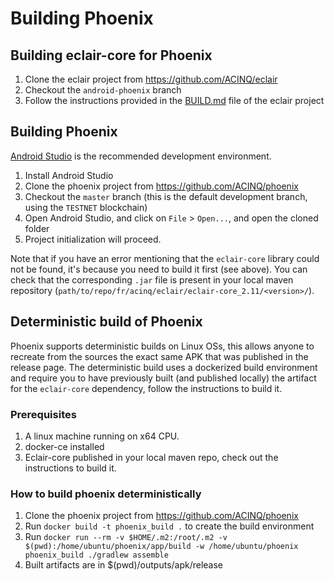 # Building Phoenix

## Building eclair-core for Phoenix

1. Clone the eclair project from https://github.com/ACINQ/eclair
2. Checkout the `android-phoenix` branch
3. Follow the instructions provided in the [BUILD.md](https://github.com/ACINQ/eclair/blob/master/BUILD.md) file of the eclair project

## Building Phoenix

[Android Studio](https://developer.android.com/studio) is the recommended development environment.

1. Install Android Studio
2. Clone the phoenix project from https://github.com/ACINQ/phoenix
3. Checkout the `master` branch (this is the default development branch, using the `TESTNET` blockchain)
4. Open Android Studio, and click on `File` > `Open...`, and open the cloned folder
5. Project initialization will proceed.

Note that if you have an error mentioning that the `eclair-core` library could not be found, it's because you need to build it first (see above). 
You can check that the corresponding `.jar` file is present in your local maven repository (`path/to/repo/fr/acinq/eclair/eclair-core_2.11/<version>/`).

## Deterministic build of Phoenix

Phoenix supports deterministic builds on Linux OSs, this allows anyone to recreate from the sources the exact same APK that was published in the release page.
The deterministic build uses a dockerized build environment and require you to have previously built (and published locally) the artifact for the `eclair-core` 
dependency, follow the instructions to build it.

### Prerequisites

1. A linux machine running on x64 CPU.
2. docker-ce installed
3. Eclair-core published in your local maven repo, check out the instructions to build it.

### How to build phoenix deterministically

1. Clone the phoenix project from https://github.com/ACINQ/phoenix
3. Run `docker build -t phoenix_build .` to create the build environment
4. Run `docker run --rm -v $HOME/.m2:/root/.m2 -v $(pwd):/home/ubuntu/phoenix/app/build -w /home/ubuntu/phoenix phoenix_build ./gradlew assemble`
5. Built artifacts are in $(pwd)/outputs/apk/release
